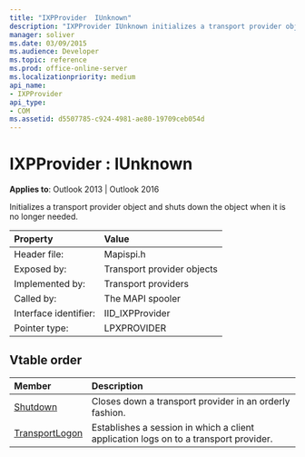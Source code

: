 ```yaml
---
title: "IXPProvider  IUnknown"
description: "IXPProvider IUnknown initializes a transport provider object and shuts down the object when it is no longer needed."
manager: soliver
ms.date: 03/09/2015
ms.audience: Developer
ms.topic: reference
ms.prod: office-online-server
ms.localizationpriority: medium
api_name:
- IXPProvider
api_type:
- COM
ms.assetid: d5507785-c924-4981-ae80-19709ceb054d
---
```


# IXPProvider : IUnknown

  
  
**Applies to**: Outlook 2013 | Outlook 2016 
  
Initializes a transport provider object and shuts down the object when it is no longer needed.
  
|Property |Value |
|:-----|:-----|
|Header file:  <br/> |Mapispi.h  <br/> |
|Exposed by:  <br/> |Transport provider objects  <br/> |
|Implemented by:  <br/> |Transport providers  <br/> |
|Called by:  <br/> |The MAPI spooler  <br/> |
|Interface identifier:  <br/> |IID_IXPProvider  <br/> |
|Pointer type:  <br/> |LPXPROVIDER  <br/> |
   
## Vtable order

|Member |Description |
|:-----|:-----|
|[Shutdown](ixpprovider-shutdown.md) <br/> |Closes down a transport provider in an orderly fashion. |
|[TransportLogon](ixpprovider-transportlogon.md) <br/> |Establishes a session in which a client application logs on to a transport provider. |
   

